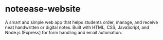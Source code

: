 # noteease-website
A smart and simple web app that helps students order, manage, and receive neat handwritten or digital notes. Built with HTML, CSS, JavaScript, and Node.js (Express) for form handling and email automation.
